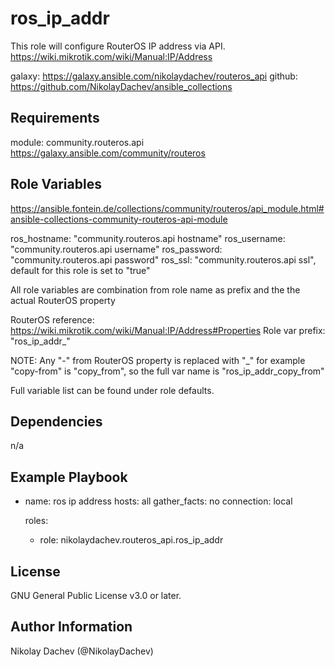 ros_ip_addr
=========

This role will configure RouterOS IP address via API.
https://wiki.mikrotik.com/wiki/Manual:IP/Address

galaxy: https://galaxy.ansible.com/nikolaydachev/routeros_api
github: https://github.com/NikolayDachev/ansible_collections

Requirements
------------

module: community.routeros.api
        https://galaxy.ansible.com/community/routeros

Role Variables
--------------

https://ansible.fontein.de/collections/community/routeros/api_module.html#ansible-collections-community-routeros-api-module

ros_hostname: "community.routeros.api hostname"
ros_username: "community.routeros.api username"
ros_password: "community.routeros.api password"
ros_ssl: "community.routeros.api ssl", default for this role is set to "true"

All role variables are combination from role name as prefix and the the actual RouterOS property

RouterOS reference: https://wiki.mikrotik.com/wiki/Manual:IP/Address#Properties
Role var prefix: "ros_ip_addr_"

NOTE: Any "-" from RouterOS property is replaced with "_" for example "copy-from" is "copy_from", so the full var name is "ros_ip_addr_copy_from"

Full variable list can be found under role defaults.

Dependencies
------------

n/a

Example Playbook
----------------

- name: ros ip address
  hosts: all
  gather_facts: no
  connection: local

  roles:
  - role: nikolaydachev.routeros_api.ros_ip_addr

License
-------

GNU General Public License v3.0 or later.

Author Information
------------------

Nikolay Dachev (@NikolayDachev)
